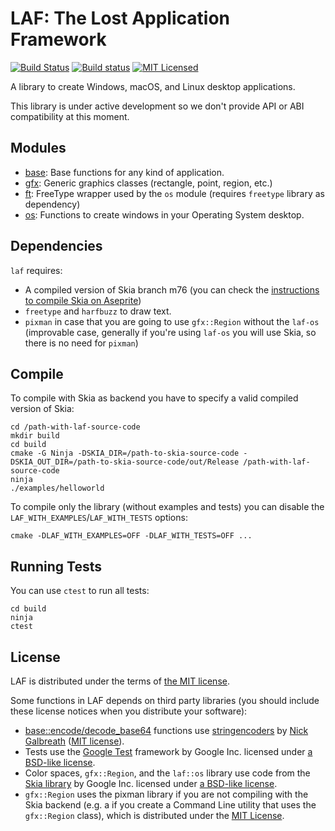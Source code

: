 # LAF: The Lost Application Framework

[![Build Status](https://travis-ci.org/aseprite/laf.svg)](https://travis-ci.org/aseprite/laf)
[![Build status](https://ci.appveyor.com/api/projects/status/3hqecxtkobx2gofo?svg=true)](https://ci.appveyor.com/project/dacap/laf)
[![MIT Licensed](https://img.shields.io/badge/license-MIT-blue.svg)](LICENSE.txt)

A library to create Windows, macOS, and Linux desktop applications.

This library is under active development so we don't provide API or
ABI compatibility at this moment.

## Modules

* [base](base): Base functions for any kind of application.
* [gfx](gfx): Generic graphics classes (rectangle, point, region, etc.)
* [ft](ft): FreeType wrapper used by the `os` module (requires `freetype` library as dependency)
* [os](os): Functions to create windows in your Operating System desktop.

## Dependencies

`laf` requires:

* A compiled version of Skia branch m76 (you can check the
  [instructions to compile Skia on Aseprite](https://github.com/aseprite/aseprite/blob/master/INSTALL.md#building-skia-dependency))
* `freetype` and `harfbuzz` to draw text.
* `pixman` in case that you are going to use `gfx::Region` without the
  `laf-os` (improvable case, generally if you're using `laf-os` you
  will use Skia, so there is no need for `pixman`)

## Compile

To compile with Skia as backend you have to specify a valid compiled version of Skia:

```
cd /path-with-laf-source-code
mkdir build
cd build
cmake -G Ninja -DSKIA_DIR=/path-to-skia-source-code -DSKIA_OUT_DIR=/path-to-skia-source-code/out/Release /path-with-laf-source-code
ninja
./examples/helloworld
```

To compile only the library (without examples and tests) you can
disable the `LAF_WITH_EXAMPLES`/`LAF_WITH_TESTS` options:

```
cmake -DLAF_WITH_EXAMPLES=OFF -DLAF_WITH_TESTS=OFF ...
```

## Running Tests

You can use `ctest` to run all tests:

```
cd build
ninja
ctest
```

## License

LAF is distributed under the terms of [the MIT license](LICENSE.txt).

Some functions in LAF depends on third party libraries (you should
include these license notices when you distribute your software):

* [base::encode/decode_base64](base/base64.cpp) functions use
  [stringencoders](https://github.com/client9/stringencoders) by
  [Nick Galbreath](https://github.com/client9)
  ([MIT license](https://github.com/aseprite/stringencoders/blob/master/LICENSE)).
* Tests use the [Google Test](https://github.com/aseprite/googletest/tree/master/googletest)
  framework by Google Inc. licensed under
  [a BSD-like license](https://github.com/aseprite/googletest/blob/master/googletest/LICENSE).
* Color spaces, `gfx::Region`, and the `laf::os` library use code from
  the [Skia library](https://skia.org) by Google Inc. licensed under
  [a BSD-like license](https://github.com/aseprite/skia/blob/master/LICENSE).
* `gfx::Region` uses the pixman library if you are not compiling with
  the Skia backend (e.g. a if you create a Command Line utility that
  uses the `gfx::Region` class), which is distributed under the [MIT
  License](https://cgit.freedesktop.org/pixman/tree/COPYING).
